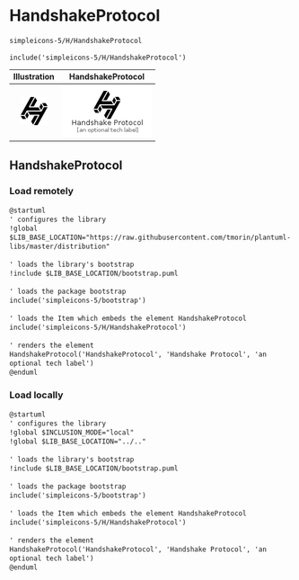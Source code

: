 # HandshakeProtocol


```text
simpleicons-5/H/HandshakeProtocol
```

```text
include('simpleicons-5/H/HandshakeProtocol')
```



| Illustration | HandshakeProtocol |
| :---: | :---: |
| ![illustration for Illustration](../../simpleicons-5/H/HandshakeProtocol.png) | ![illustration for HandshakeProtocol](../../simpleicons-5/H/HandshakeProtocol.Local.png) |




## HandshakeProtocol

### Load remotely
```plantuml
@startuml
' configures the library
!global $LIB_BASE_LOCATION="https://raw.githubusercontent.com/tmorin/plantuml-libs/master/distribution"

' loads the library's bootstrap
!include $LIB_BASE_LOCATION/bootstrap.puml

' loads the package bootstrap
include('simpleicons-5/bootstrap')

' loads the Item which embeds the element HandshakeProtocol
include('simpleicons-5/H/HandshakeProtocol')

' renders the element
HandshakeProtocol('HandshakeProtocol', 'Handshake Protocol', 'an optional tech label')
@enduml
```

### Load locally
```plantuml
@startuml
' configures the library
!global $INCLUSION_MODE="local"
!global $LIB_BASE_LOCATION="../.."

' loads the library's bootstrap
!include $LIB_BASE_LOCATION/bootstrap.puml

' loads the package bootstrap
include('simpleicons-5/bootstrap')

' loads the Item which embeds the element HandshakeProtocol
include('simpleicons-5/H/HandshakeProtocol')

' renders the element
HandshakeProtocol('HandshakeProtocol', 'Handshake Protocol', 'an optional tech label')
@enduml
```


